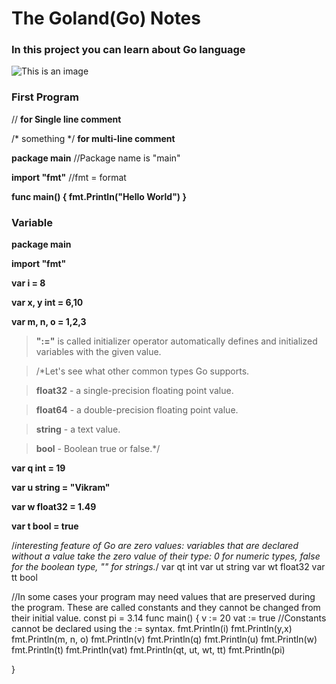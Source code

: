 # The Goland(Go) Notes
### In this project you can learn about Go language
![This is an image](https://camo.githubusercontent.com/2b507540e2681c1a25698f246b9dca69c30548ed66a7323075b0224cbb1bf058/68747470733a2f2f676f6c616e672e6f72672f646f632f676f706865722f6669766579656172732e6a7067) 


### First Program

// **for Single line comment**

/* something */ **for multi-line comment**

**package main**   //Package name is "main"

**import "fmt"**  //fmt = format

**func main() {
   fmt.Println("Hello World")
}**

### Variable

**package main**

**import "fmt"**

**var i = 8**

**var x, y int = 6,10**

**var m, n, o = 1,2,3**

>**":="** is called initializer operator automatically defines and initialized variables with the given value.

>/*Let's see what other common types Go supports.

>**float32** - a single-precision floating point value.

>**float64** - a double-precision floating point value.

>**string** - a text value.

>**bool** - Boolean true or false.*/

**var q int = 19**

**var u string = "Vikram"**

**var w float32 = 1.49**

**var t bool = true**

/*interesting feature of Go are zero values: variables that are declared without a value take the zero value of their type:
0 for numeric types,
false for the boolean type, 
"" for strings.*/
var qt int
var ut string
var wt float32
var tt bool

//In some cases your program may need values that are preserved during the program. These are called constants and they cannot be changed from their initial value.
const pi = 3.14
func main() {
    v := 20
    vat := true
    //Constants cannot be declared using the := syntax.
    fmt.Println(i)
    fmt.Println(y,x)
    fmt.Println(m, n, o)
    fmt.Println(v)
    fmt.Println(q)
    fmt.Println(u)
    fmt.Println(w)
    fmt.Println(t)
    fmt.Println(vat)
    fmt.Println(qt, ut, wt, tt)
    fmt.Println(pi)

}

